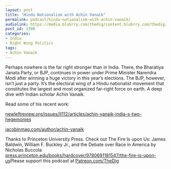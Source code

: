 ```yaml
---
layout: post
title: "Hindu Nationalism with Achin Vanaik"
permalink: podcast/hindu-nationalism-with-achin-vanaik/
audiolink: https://media.blubrry.com/thedig/content.blubrry.com/thedig/The_Dig-EP_223-Vanaik.mp3
post_id: 1398
categories: 
- India
- Right Wing Politics
tags: 
- Achin Vanaik
---
```


Perhaps nowhere is the far right stronger than in India. There, the Bharatiya Janata Party, or BJP, continues in power under Prime Minister Narendra Modi after winning a huge victory in this year’s elections. The BJP, however, isn’t just a party. It’s the electoral wing of a Hindu nationalist movement that constitutes the largest and most organized far-right force on earth. A deep dive with Indian scholar Achin Vanaik.

Read some of his recent work:


[newleftreview.org/issues/II112/articles/achin-vanaik-india-s-two-hegemonies](https://newleftreview.org/issues/II112/articles/achin-vanaik-india-s-two-hegemonies)


[jacobinmag.com/author/achin-vanaik](https://jacobinmag.com/author/achin-vanaik)

Thanks to Princeton University Press. Check out The Fire Is upon Us: James Baldwin, William F. Buckley Jr., and the Debate over Race in America by Nicholas Buccola 
[press.princeton.edu/books/hardcover/9780691181547/the-fire-is-upon-us](https://press.princeton.edu/books/hardcover/9780691181547/the-fire-is-upon-us)Please support this podcast at 
[Patreon.com/TheDig](https://Patreon.com/TheDig)